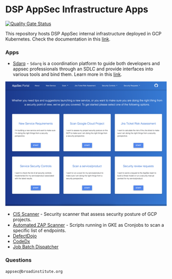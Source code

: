 # DSP AppSec Infrastructure Apps

[![Quality Gate Status](https://sonarcloud.io/api/project_badges/measure?project=broadinstitute_dsp-appsec-infrastructure-apps&metric=alert_status)](https://sonarcloud.io/summary/new_code?id=broadinstitute_dsp-appsec-infrastructure-apps)

This repository hosts DSP AppSec internal infrastructure deployed in GCP Kubernetes.
Check the documentation in this [link](https://broadinstitute.github.io/dsp-appsec-infrastructure-apps/). 

### Apps

- [Sdarq](sdarq) - `Sdarq` is a coordination platform to guide both developers and appsec professionals through an SDLC and provide interfaces into various tools and bind them.  Learn more in this [link](https://broadinstitute.github.io/dsp-appsec-infrastructure-apps/docs/sdarq).
<img src="https://github.com/broadinstitute/dsp-appsec-infrastructure-apps/blob/sdarq-jtra-improvement/sdarq/frontend/src/assets/sdarq_app.png">

- [CIS Scanner](cis) - Security scanner that assess security posture of GCP projects. 
- [Automated ZAP Scanner](zap) - Scripts running in GKE as Cronjobs to scan a specific list of endpoints.
- [DefectDojo](defectdojo)
- [CodeDx](codedx)
- [Job Batch Dispatcher](batch)


### Questions
`appsec@broadinstitute.org`

